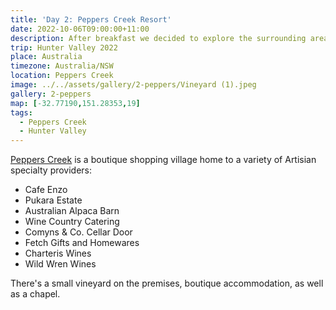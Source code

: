```yaml
---
title: 'Day 2: Peppers Creek Resort'
date: 2022-10-06T09:00:00+11:00
description: After breakfast we decided to explore the surrounding areas around Peppers Creek Resort.
trip: Hunter Valley 2022
place: Australia
timezone: Australia/NSW
location: Peppers Creek
image: ../../assets/gallery/2-peppers/Vineyard (1).jpeg
gallery: 2-peppers
map: [-32.77190,151.28353,19]
tags:
  - Peppers Creek
  - Hunter Valley
---
```

[Peppers Creek](https://www.pepperscreek.com.au/) is a boutique shopping village home to a variety of Artisian specialty providers:

- Cafe Enzo
- Pukara Estate
- Australian Alpaca Barn
- Wine Country Catering
- Comyns & Co. Cellar Door
- Fetch Gifts and Homewares
- Charteris Wines
- Wild Wren Wines

There's a small vineyard on the premises, boutique accommodation, as well as a chapel.
